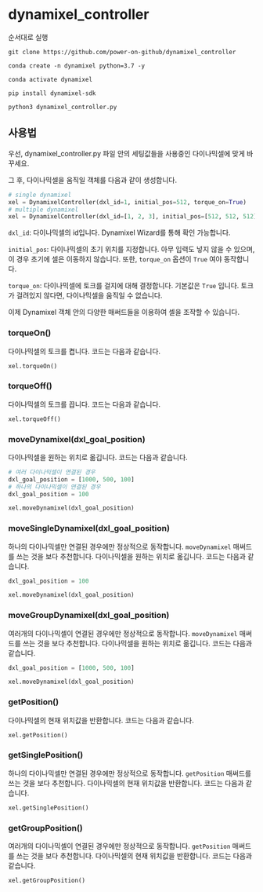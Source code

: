# dynamixel_controller
순서대로 실행

```
git clone https://github.com/power-on-github/dynamixel_controller
```

```
conda create -n dynamixel python=3.7 -y
```

```
conda activate dynamixel
```

```
pip install dynamixel-sdk
```

```
python3 dynamixel_controller.py
```

## 사용법

우선, dynamixel_controller.py 파일 안의 세팅값들을 사용중인 다이나믹셀에 맞게 바꾸세요.

그 후, 다이나믹셀을 움직일 객체를 다음과 같이 생성합니다. 

``` python
# single dynamixel
xel = DynamixelController(dxl_id=1, initial_pos=512, torque_on=True)
# multiple dynamixel
xel = DynamixelController(dxl_id=[1, 2, 3], initial_pos=[512, 512, 512], torque_on=True)
```

`dxl_id`: 다이나믹셀의 id입니다. Dynamixel Wizard를 통해 확인 가능합니다. 

`initial_pos`: 다이나믹셀의 초기 위치를 지정합니다. 아무 입력도 넣지 않을 수 있으며, 이 경우 초기에 셀은 이동하지 않습니다. 또한, `torque_on` 옵션이 `True` 여야 동작합니다.

`torque_on`: 다이나믹셀에 토크를 걸지에 대해 결정합니다. 기본값은 `True` 입니다. 토크가 걸려있지 않다면, 다이나믹셀을 움직일 수 없습니다. 

이제 Dynamixel 객체 안의 다양한 매써드들을 이용하여 셀을 조작할 수 있습니다. 

### torqueOn()
다이나믹셀의 토크를 켭니다. 코드는 다음과 같습니다. 
``` python
xel.torqueOn()
``` 
### torqueOff()
다이나믹셀의 토크를 끕니다. 코드는 다음과 같습니다. 
``` python
xel.torqueOff()
```
### moveDynamixel(dxl_goal_position)
다이나믹셀을 원하는 위치로 옮깁니다. 코드는 다음과 같습니다. 
``` python
# 여러 다이나믹셀이 연결된 경우
dxl_goal_position = [1000, 500, 100] 
# 하나의 다이나믹셀이 연결된 경우
dxl_goal_position = 100

xel.moveDynamixel(dxl_goal_position)
```
### moveSingleDynamixel(dxl_goal_position)
하나의 다이나믹셀만 연결된 경우에만 정상적으로 동작합니다. 
`moveDynamixel` 매써드를 쓰는 것을 보다 추천합니다. 
다이나믹셀을 원하는 위치로 옮깁니다. 코드는 다음과 같습니다. 
``` python
dxl_goal_position = 100

xel.moveDynamixel(dxl_goal_position)
```
### moveGroupDynamixel(dxl_goal_position)
여러개의 다이나믹셀이 연결된 경우에만 정상적으로 동작합니다. 
`moveDynamixel` 매써드를 쓰는 것을 보다 추천합니다. 
다이나믹셀을 원하는 위치로 옮깁니다. 코드는 다음과 같습니다. 
``` python
dxl_goal_position = [1000, 500, 100] 

xel.moveDynamixel(dxl_goal_position)
```
### getPosition()
다이나믹셀의 현재 위치값을 반환합니다. 코드는 다음과 같습니다. 
``` python
xel.getPosition()
```
### getSinglePosition()
하나의 다이나믹셀만 연결된 경우에만 정상적으로 동작합니다. 
`getPosition` 매써드를 쓰는 것을 보다 추천합니다. 
다이나믹셀의 현재 위치값을 반환합니다. 코드는 다음과 같습니다. 
``` python
xel.getSinglePosition()
```
### getGroupPosition()
여러개의 다이나믹셀이 연결된 경우에만 정상적으로 동작합니다. 
`getPosition` 매써드를 쓰는 것을 보다 추천합니다. 
다이나믹셀의 현재 위치값을 반환합니다. 코드는 다음과 같습니다. 
``` python
xel.getGroupPosition()
```

